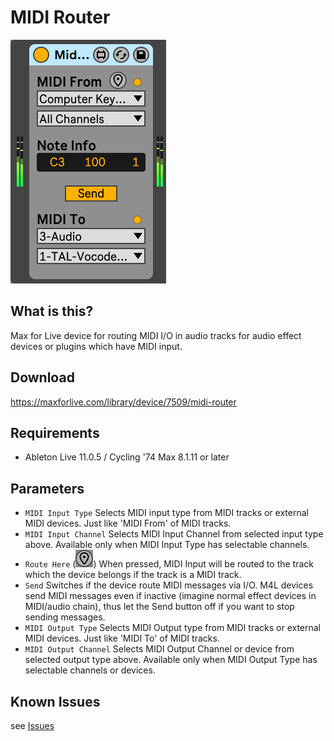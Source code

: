 # MIDI Router

![Image of MIDI Router device](img/MidiRouter.png)

## What is this?
Max for Live device for routing MIDI I/O in audio tracks for audio effect devices or plugins which have MIDI input.

## Download
https://maxforlive.com/library/device/7509/midi-router

## Requirements
- Ableton Live 11.0.5 / Cycling '74 Max 8.1.11 or later

## Parameters
- `MIDI Input Type` Selects MIDI input type from MIDI tracks or external MIDI devices. Just like 'MIDI From' of MIDI tracks.
- `MIDI Input Channel` Selects MIDI Input Channel from selected input type above.
Available only when MIDI Input Type has selectable channels.
- `Route Here` (![icon image of Route Here button](img/here.png)) When pressed, MIDI Input will be routed to the track which the device belongs if the track is a MIDI track.
- `Send` Switches if the device route MIDI messages via I/O. M4L devices send MIDI messages even if inactive
(imagine normal effect devices in MIDI/audio chain), thus let the Send button off if you want to stop sending messages.
- `MIDI Output Type` Selects MIDI Output type from MIDI tracks or external MIDI devices. Just like 'MIDI To' of MIDI tracks.
- `MIDI Output Channel` Selects MIDI Output Channel or device from selected output type above.
Available only when MIDI Output Type has selectable channels or devices.

## Known Issues
see [Issues](https://github.com/h1data/M4L-MidiRouter/issues?q=)
